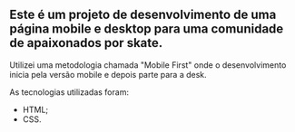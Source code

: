 ## Este é um projeto de desenvolvimento de uma página mobile e desktop para uma comunidade de apaixonados por skate.

Utilizei uma metodologia chamada "Mobile First" onde o desenvolvimento inicia pela versão mobile e depois parte para a desk.

As tecnologias utilizadas foram:
* HTML;
* CSS.